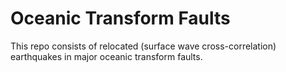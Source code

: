 # Oceanic Transform Faults

This repo consists of relocated (surface wave cross-correlation) earthquakes in major oceanic transform faults.